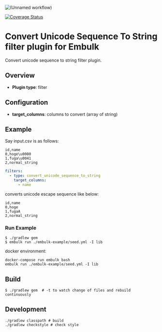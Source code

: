![(Unnamed workflow)](https://github.com/reizist/embulk-filter-convert_unicode_sequence_to_string/workflows/(Unnamed%20workflow)/badge.svg)

[![Coverage Status](https://coveralls.io/repos/github/reizist/embulk-filter-convert_unicode_sequence_to_string/badge.svg)](https://coveralls.io/github/reizist/embulk-filter-convert_unicode_sequence_to_string)

# Convert Unicode Sequence To String filter plugin for Embulk

Convert unicode sequence to string filter plugin.

## Overview

* **Plugin type**: filter

## Configuration

- **target_columns**: columns to convert (array of string)

## Example

Say input.csv is as follows:
```csv
id,name
0,hoge\u0000
1,fuga\u0041
2,normal_string
```

```yaml
filters:
  - type: convert_unicode_sequence_to_string
    target_columns:
      - name
```

converts unicode escape sequence like below:

```csv
id,name
0,hoge
1,fugaA
2,normal_string
```

### Run Example

```
$ ./gradlew gem
$ embulk run ./embulk-example/seed.yml -I lib
```

docker environment:

```
docker-compose run embulk bash
embulk run ./embulk-example/seed.yml -I lib
```

## Build

```
$ ./gradlew gem  # -t to watch change of files and rebuild continuously
```

## Development

```
./gradlew classpath # build
./gradlew checkstyle # check style
```

